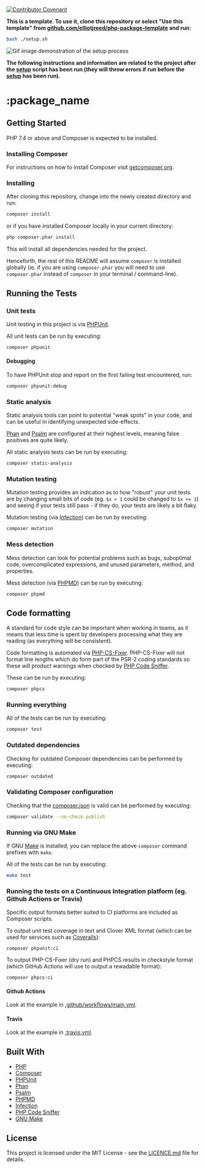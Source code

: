 [![Contributor Covenant](https://img.shields.io/badge/Contributor%20Covenant-v2.0%20adopted-ff69b4.svg)](code-of-conduct.md)

**This is a template. To use it, clone this repository or select "Use this template" from [github.com/elliotjreed/php-package-template](https://github.com/elliotjreed/php-package-template) and run:**

```bash
bash ./setup.sh
```

![Gif image demonstration of the setup process](demo.gif "Demonstration of the setup process")

**The following instructions and information are related to the project after the [setup](setup.sh) script has been run (they will throw errors if run before the [setup](setup.sh) has been run).**

# :package_name

## Getting Started

PHP 7.4 or above and Composer is expected to be installed.

### Installing Composer

For instructions on how to install Composer visit [getcomposer.org](https://getcomposer.org/download/).

### Installing

After cloning this repository, change into the newly created directory and run:

```bash
composer install
```

or if you have installed Composer locally in your current directory:

```bash
php composer.phar install
```

This will install all dependencies needed for the project.

Henceforth, the rest of this README will assume `composer` is installed globally (ie. if you are using `composer.phar` you will need to use `composer.phar` instead of `composer` in your terminal / command-line).

## Running the Tests

### Unit tests

Unit testing in this project is via [PHPUnit](https://phpunit.de/).

All unit tests can be run by executing:

```bash
composer phpunit
```

#### Debugging

To have PHPUnit stop and report on the first failing test encountered, run:

```bash
composer phpunit:debug
```

### Static analysis

Static analysis tools can point to potential "weak spots" in your code, and can be useful in identifying unexpected side-effects.

[Phan](https://github.com/phan/phan) and [Psalm](https://psalm.dev/) are configured at their highest levels, meaning false positives are quite likely.

All static analysis tests can be run by executing:

```bash
composer static-analysis
```

### Mutation testing

Mutation testing provides an indication as to how "robust" your unit tests are by changing small bits of code (eg. `$x > 1` could be changed to `$x >= 1`) and seeing if your tests still pass - if they do, your tests are likely a bit flaky.

Mutation testing (via [Infection](https://infection.github.io/)) can be run by executing:

```bash
composer mutation
```

### Mess detection

Mess detection can look for potential problems such as bugs, suboptimal code, overcomplicated expressions, and unused parameters, method, and properties.

Mess detection (via [PHPMD](https://phpmd.org/)) can be run by executing:

```bash
composer phpmd
```

## Code formatting

A standard for code style can be important when working in teams, as it means that less time is spent by developers processing what they are reading (as everything will be consistent).

Code formatting is automated via [PHP-CS-Fixer](https://github.com/FriendsOfPHP/PHP-CS-Fixer).
PHP-CS-Fixer will not format line lengths which do form part of the PSR-2 coding standards so these will product warnings when checked by [PHP Code Sniffer](https://github.com/squizlabs/PHP_CodeSniffer).

These can be run by executing:


```bash
composer phpcs
```

### Running everything

All of the tests can be run by executing:

```bash
composer test
```

### Outdated dependencies

Checking for outdated Composer dependencies can be performed by executing:

```bash
composer outdated
```

### Validating Composer configuration

Checking that the [composer.json](composer.json) is valid can be performed by executing:

```bash
composer validate --no-check-publish
```

### Running via GNU Make

If GNU [Make](https://www.gnu.org/software/make/) is installed, you can replace the above `composer` command prefixes with `make`.

All of the tests can be run by executing:

```bash
make test
```

### Running the tests on a Continuous Integration platform (eg. Github Actions or Travis)

Specific output formats better suited to CI platforms are included as Composer scripts.

To output unit test coverage in text and Clover XML format (which can be used for services such as [Coveralls](https://coveralls.io/)):

```
composer phpunit:ci
```

To output PHP-CS-Fixer (dry run) and PHPCS results in checkstyle format (which GitHub Actions will use to output a rewadable format):

```
composer phpcs:ci
```

#### Github Actions

Look at the example in [.github/workflows/main.yml](.github/workflows/main.yml).

#### Travis

Look at the example in [.travis.yml](.travis.yml).

## Built With

  - [PHP](https://secure.php.net/)
  - [Composer](https://getcomposer.org/)
  - [PHPUnit](https://phpunit.de/)
  - [Phan](https://github.com/phan/phan)
  - [Psalm](https://psalm.dev/)
  - [PHPMD](https://phpmd.org/)
  - [Infection](https://infection.github.io/)
  - [PHP Code Sniffer](https://github.com/squizlabs/PHP_CodeSniffer)
  - [GNU Make](https://www.gnu.org/software/make/)

## License

This project is licensed under the MIT License - see the [LICENCE.md](LICENCE.md) file for details.
